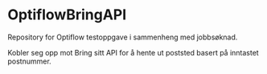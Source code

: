 # OptiflowBringAPI

Repository for Optiflow testoppgave i sammenheng med jobbsøknad. 

Kobler seg opp mot Bring sitt API for å hente ut poststed basert på inntastet postnummer.

